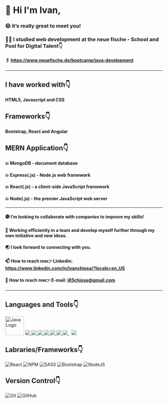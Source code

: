 # 👋 Hi I'm Ivan,
### 😄 it’s really great to meet you!
### 👨‍💻️ I studied web development at the neue fische - School and Pool for Digital Talent👇️
#### 🖇️ https://www.neuefische.de/bootcamp/java-development

<hr> </hr>

## I have worked with👇️ 
#### HTML5, Javascript and CSS
## Frameworks👇️
#### Bootstrap, React and Angular
## MERN Application👇️
#### 💥️ MongoDB - document database
#### 💥️ Express(.js) - Node.js web framework
#### 💥️ React(.js) - a client-side JavaScript framework
#### 💥️ Node(.js) - the premier JavaScript web server

<hr> </hr>

#### 🕵️ I’m looking to collaborate with companies to improve my skills!
#### 💼️ Working efficiently in a team and develop myself further through my own initiative and new ideas.
#### 🌏️ I look forward to connecting with you.
#### 📫 How to reach me👉 Linkedin: https://www.linkedin.com/in/ivanchiosa/?locale=en_US
#### 📧️ How to reach me👉 E-mail: i85chiosa@gmail.com

<hr> </hr>

## Languages and Tools👇️
<p align="left">
    <a href="https://www.oracle.com/java/" target="_blank"> <img src="https://www.oracle.com/a/ocom/img/cb71-java-logo.png" alt="Java Logo" width="60"></a>
    <a href="https://reactjs.org/" target="_blank"> <img src="https://img.icons8.com/color/48/000000/react-native.png"/> </a>
    <a href="https://developer.mozilla.org/en-US/docs/Web/JavaScript" target="_blank"> <img src="https://img.icons8.com/color/48/000000/javascript.png"/> </a>
    <a href="https://www.w3.org/html/" target="_blank"> <img src="https://img.icons8.com/color/48/000000/html-5.png"/> </a>
    <a href="https://www.w3schools.com/css/" target="_blank"> <img src="https://img.icons8.com/color/48/000000/css3.png"/> </a>
    <a href="https://getbootstrap.com" target="_blank"> <img src="https://img.icons8.com/color/48/000000/bootstrap.png"/> </a>
    <a href="https://sass.com" target="_blank"> <img src="https://img.icons8.com/color/48/000000/sass.png"/> </a>
    <a style="padding-right:8px;" href="https://nodejs.org" target="_blank"> <img src="https://img.icons8.com/color/48/000000/nodejs.png"/> </a>
  <a href="https://icons8.com/icon/74402/mongodb"><img src="https://img.icons8.com/external-tal-revivo-shadow-tal-revivo/38/000000/external-mongodb-a-cross-platform-document-oriented-database-program-logo-shadow-tal-revivo.png"/></a>
</p>

## Labraries/Frameworks👇️
![React](https://img.shields.io/badge/react-%2320232a.svg?style=for-the-badge&logo=react&logoColor=%2361DAFB)
![NPM](https://img.shields.io/badge/NPM-%23000000.svg?style=for-the-badge&logo=npm&logoColor=white)
![SASS](https://img.shields.io/badge/SASS-hotpink.svg?style=for-the-badge&logo=SASS&logoColor=white)
![Bootstrap](https://img.shields.io/badge/bootstrap-%23563D7C.svg?style=for-the-badge&logo=bootstrap&logoColor=white)
![NodeJS](https://img.shields.io/badge/node.js-6DA55F?style=for-the-badge&logo=node.js&logoColor=white)

## Version Control👇️
![Git](https://img.shields.io/badge/git-%23F05033.svg?style=for-the-badge&logo=git&logoColor=white)
![GitHub](https://img.shields.io/badge/github-%23121011.svg?style=for-the-badge&logo=github&logoColor=white)




<!--
**IvanChiosa/IvanChiosa** is a ✨ _special_ ✨ repository because its `README.md` (this file) appears on your GitHub profile.

Here are some ideas to get you started:

- 🔭 I’m currently working on ...
- 🌱 I’m currently learning ...
- 👯 I’m looking to collaborate on ...
- 🤔 I’m looking for help with ...
- 💬 Ask me about ...
- 📫 How to reach me: ...
- 😄 Pronouns: ...
- ⚡ Fun fact: ...
-->
